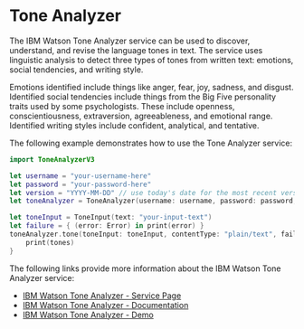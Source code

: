 # Tone Analyzer

The IBM Watson Tone Analyzer service can be used to discover, understand, and revise the language tones in text. The service uses linguistic analysis to detect three types of tones from written text: emotions, social tendencies, and writing style.

Emotions identified include things like anger, fear, joy, sadness, and disgust. Identified social tendencies include things from the Big Five personality traits used by some psychologists. These include openness, conscientiousness, extraversion, agreeableness, and emotional range. Identified writing styles include confident, analytical, and tentative.

The following example demonstrates how to use the Tone Analyzer service:

```swift
import ToneAnalyzerV3

let username = "your-username-here"
let password = "your-password-here"
let version = "YYYY-MM-DD" // use today's date for the most recent version
let toneAnalyzer = ToneAnalyzer(username: username, password: password, version: version)

let toneInput = ToneInput(text: "your-input-text")
let failure = { (error: Error) in print(error) }
toneAnalyzer.tone(toneInput: toneInput, contentType: "plain/text", failure: failure) { tones in
    print(tones)
}
```

The following links provide more information about the IBM Watson Tone Analyzer service:

* [IBM Watson Tone Analyzer - Service Page](https://www.ibm.com/watson/services/tone-analyzer/)
* [IBM Watson Tone Analyzer - Documentation](https://console.bluemix.net/docs/services/tone-analyzer/index.html)
* [IBM Watson Tone Analyzer - Demo](https://tone-analyzer-demo.ng.bluemix.net/)
